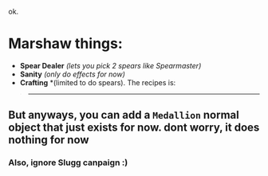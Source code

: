 ok.
# Marshaw things:
- **Spear Dealer** *(lets you pick 2 spears like Spearmaster)*
- **Sanity** *(only do effects for now)*
- **Crafting** *(limited to do spears). The recipes is:
>  ** **
## But anyways, you can add a ``Medallion`` normal object that just exists for now. dont worry, it does nothing for now
### Also, ignore Slugg canpaign :)
